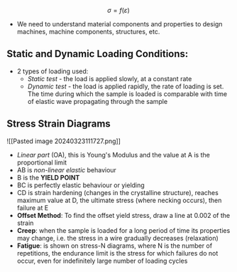 
$$σ = f(ε)$$
- We need to understand material components and properties to design machines, machine components, structures, etc.

## Static and Dynamic Loading Conditions:
- 2 types of loading used:
	- *Static test* - the load is applied slowly, at a constant rate
	- *Dynamic test* - the load is applied rapidly, the rate of loading is set. The time during which the sample is loaded is comparable with time of elastic wave propagating through the sample

## Stress Strain Diagrams
![[Pasted image 20240323111727.png]]
- *Linear part* (OA), this is Young's Modulus and the value at A is the proportional limit
- AB is *non-linear elastic* behaviour
- B is the **YIELD POINT**
- BC is perfectly elastic behaviour or yielding
- CD is strain hardening (changes in the crystalline structure), reaches maximum value at D, the ultimate stress (where necking occurs), then failure at E
- **Offset Method**: To find the offset yield stress, draw a line at 0.002 of the strain
- **Creep**: when the sample is loaded for a long period of time its properties may change, i.e. the stress in a wire gradually decreases (relaxation)
- **Fatigue**: is shown on stress-N diagrams, where N is the number of repetitions, the endurance limit is the stress for which failures do not occur, even for indefinitely large number of loading cycles